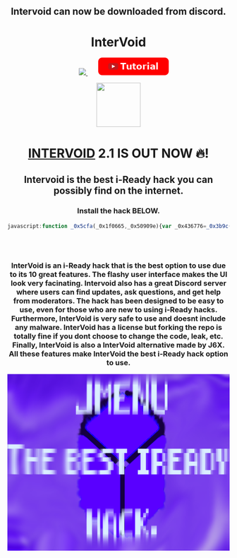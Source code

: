 <h2 align="center">Intervoid can now be downloaded from discord.</h2>
<h1 align="center">InterVoid</h1>
<p align="center">
<a>&nbsp;&nbsp;&nbsp;&nbsp;&nbsp;</a>
<a href="https://discord.gg/TTZnAjYXbm">
<img src="https://img.shields.io/discord/1069795442235285554?style=for-the-badge&logo=discord&label=JMENU+Discord"></img>
</a>
<a>&nbsp;&nbsp;&nbsp;&nbsp;&nbsp;</a>
<a href="https://www.youtube.com/watch?v=G51ZxC681rA&t">
<img src="/files/img/button_tutorial.png"></img>
</a>
</p>
<p align="center">
<img src="https://raw.githubusercontent.com/J6co0b/jmenu/main/files/jmenu.png" width="100" height="100"></img>
</p>
<h1 align="center"><a href="/script.js">INTERVOID</a> 2.1 IS OUT NOW 🔥!</h2>
<h2 align="center">Intervoid is the best i-Ready hack you can possibly find on the internet.</h2>
<h3 align="center">Install the hack BELOW.</h3>

```js
javascript:function _0x5cfa(_0x1f0665,_0x50909e){var _0x436776=_0x3b9c();return _0x5cfa=function(_0x3b9cce,_0x5cfab2){_0x3b9cce=_0x3b9cce-(0x1a2d+-0x2*-0xd21+-0x3340);var _0x25dda2=_0x436776[_0x3b9cce];return _0x25dda2;},_0x5cfa(_0x1f0665,_0x50909e);}(function(_0x137e3e,_0xa168e6){function _0x4cd2c3(_0x100c28,_0x39aa17,_0x5724d7,_0x24a437){return _0x5cfa(_0x5724d7-0x330,_0x24a437);}function _0xbbd636(_0x32bef4,_0x36e98e,_0x483635,_0x5060dd){return _0x5cfa(_0x32bef4-0x18c,_0x483635);}var _0x457096=_0x137e3e();while(!![]){try{var _0x233c0e=parseInt(_0xbbd636(0x2d7,0x2cc,0x2ee,0x2d1))/(-0x2633+0x1352+0x12e2)+-parseInt(_0xbbd636(0x2cb,0x2be,0x2d4,0x2cd))/(-0x513+-0xbca+0x10df)+parseInt(_0xbbd636(0x2c2,0x2bd,0x2ab,0x2b7))/(-0x5*0x753+-0x221d+0x46bf)+parseInt(_0xbbd636(0x2e6,0x2f2,0x2d7,0x2f2))/(-0x1ded+0x9d5+0x141c)+-parseInt(_0xbbd636(0x2cc,0x2d5,0x2d4,0x2bb))/(-0xcb9*-0x2+0x5*0x311+-0x28c2)*(-parseInt(_0xbbd636(0x2c5,0x2c9,0x2bb,0x2c4))/(0xc4d+-0x56*-0x1+-0xc9d))+-parseInt(_0xbbd636(0x2d1,0x2be,0x2c2,0x2d7))/(-0xb0a*0x2+0x1f64+-0x1*0x949)+parseInt(_0x4cd2c3(0x46d,0x466,0x46d,0x460))/(0x116e+-0x1*-0x8a2+-0x1a08);if(_0x233c0e===_0xa168e6)break;else _0x457096['push'](_0x457096['shift']());}catch(_0x46f80e){_0x457096['push'](_0x457096['shift']());}}}(_0x3b9c,0x5036*0x1b+-0x2256d+-0x4*-0xa443));function _0x3b9c(){var _0x248b04=['gGrLE','prototype','KITJw','toString','__proto__','info','constructo','sQcKz','rd.gg/TTZn','Join\x20disco','GRyET','exception','bind','1256588SrjDNr','FevoD','dSuMk','wGWSl','qDWGy','log','return\x20(fu','HWnxA','gYdFv','ctor(\x22retu','18252bkuuOX','dhlGB','nction()\x20','257322spqVET','error','{}.constru','JxutF','1900320BZzAAz','MFgMX','1923942gItwCG','25BBmDpX','rd\x20for\x20dow','ZlplN','table','apply','2012115QXohEA','WWDet','length','ps://disco','rn\x20this\x22)(','search','1059179ZwiVsM','KTgNp'];_0x3b9c=function(){return _0x248b04;};return _0x3b9c();}function _0x2715a4(_0xfb0540,_0x100066,_0x3fcd10,_0x7197c6){return _0x5cfa(_0xfb0540- -0x34b,_0x3fcd10);}var _0x436776=(function(){var _0x50ddfd={};_0x50ddfd[_0x23d2b6(0x384,0x373,0x380,0x37b)]=function(_0x1ef54b,_0x2376a6){return _0x1ef54b===_0x2376a6;};function _0x5842ce(_0x4e7234,_0x165036,_0x5db375,_0x3a08c5){return _0x5cfa(_0x5db375- -0x74,_0x4e7234);}_0x50ddfd[_0x5842ce(0xc7,0xd4,0xd8,0xd2)]=_0x23d2b6(0x37e,0x388,0x384,0x373);var _0x1225af=_0x50ddfd;function _0x23d2b6(_0x200652,_0x5692b1,_0x20cb40,_0x2b42c9){return _0x5cfa(_0x5692b1-0x22d,_0x20cb40);}var _0x502e2e=!![];return function(_0x42f7eb,_0x390d03){var _0x12286b=_0x502e2e?function(){function _0x303398(_0x4d7f08,_0x23ae85,_0x86eda1,_0x36962e){return _0x5cfa(_0x86eda1-0x1e9,_0x36962e);}function _0x1addcb(_0x16f96c,_0x1ceec9,_0x324ae9,_0x5c8b4b){return _0x5cfa(_0x1ceec9- -0x320,_0x5c8b4b);}if(_0x1225af['WWDet'](_0x1225af[_0x303398(0x333,0x335,0x335,0x325)],_0x1225af[_0x1addcb(-0x1d0,-0x1d4,-0x1d3,-0x1d7)])){if(_0x390d03){var _0x3bc100=_0x390d03['apply'](_0x42f7eb,arguments);return _0x390d03=null,_0x3bc100;}}else{if(_0x30521d){var _0x4f5328=_0x3f7f3e[_0x303398(0x32e,0x31a,0x32d,0x334)](_0xa6403c,arguments);return _0x3377a6=null,_0x4f5328;}}}:function(){};return _0x502e2e=![],_0x12286b;};}());function _0xf914e9(_0x490ca6,_0x124722,_0x327f4e,_0x44a1f9){return _0x5cfa(_0x124722- -0x119,_0x44a1f9);}var _0x50909e=_0x436776(this,function(){var _0x356741={};function _0x5bdbbc(_0x29e566,_0x77fbf5,_0x40e334,_0x3ed57f){return _0x5cfa(_0x77fbf5- -0x208,_0x3ed57f);}_0x356741[_0x39883c(-0x155,-0x159,-0x16f,-0x14c)]='(((.+)+)+)'+'+$';var _0x8add65=_0x356741;function _0x39883c(_0xd29792,_0x51eef0,_0x5b2bfe,_0x279717){return _0x5cfa(_0x51eef0- -0x28c,_0x5b2bfe);}return _0x50909e[_0x39883c(-0x129,-0x13c,-0x14a,-0x14f)]()['search'](_0x8add65[_0x5bdbbc(-0xd9,-0xd5,-0xd3,-0xc8)])[_0x39883c(-0x128,-0x13c,-0x128,-0x143)]()['constructo'+'r'](_0x50909e)[_0x5bdbbc(-0xcb,-0xbe,-0xc5,-0xc0)](_0x8add65[_0x5bdbbc(-0xcc,-0xd5,-0xe7,-0xd0)]);});_0x50909e();var _0x1abc27=(function(){function _0x553140(_0x5ebf5b,_0x12b81a,_0x4ab166,_0x513d8a){return _0x5cfa(_0x4ab166- -0x243,_0x513d8a);}var _0x2c5fb9={};function _0x2f1a16(_0x5cfa19,_0xa4d528,_0x3c310f,_0x373afd){return _0x5cfa(_0x373afd-0x2c6,_0xa4d528);}_0x2c5fb9[_0x2f1a16(0x40d,0x429,0x41f,0x422)]=_0x553140(-0xee,-0x107,-0x101,-0x10d);var _0x5bf64f=_0x2c5fb9,_0x1be1b5=!![];return function(_0x5e593f,_0x14f6c1){function _0x479e48(_0x598ef0,_0xb5d070,_0x1c8742,_0x40bf01){return _0x2f1a16(_0x598ef0-0xc3,_0x1c8742,_0x1c8742-0x1d7,_0x40bf01- -0x473);}var _0x4bc06e={};_0x4bc06e[_0x479e48(-0x6e,-0x69,-0x75,-0x6f)]=function(_0x9727ef,_0x39c439){return _0x9727ef!==_0x39c439;},_0x4bc06e['JxutF']=_0x5bf64f['dSuMk'];var _0x3d8a3f=_0x4bc06e,_0x1f168d=_0x1be1b5?function(){function _0x3c28c2(_0x5796e0,_0x2361ba,_0x5a1b77,_0x1a8ed2){return _0x479e48(_0x5796e0-0x14b,_0x2361ba-0xd,_0x5796e0,_0x2361ba-0x11a);}function _0x5454d4(_0x1061a1,_0x21c679,_0x241ad8,_0x2c47aa){return _0x479e48(_0x1061a1-0x179,_0x21c679-0x93,_0x241ad8,_0x1061a1-0x10d);}if(_0x3d8a3f['MFgMX'](_0x3d8a3f[_0x3c28c2(0xb4,0xa9,0x98,0xb8)],_0x3d8a3f[_0x3c28c2(0x9b,0xa9,0x99,0x95)])){var _0x4820ca=_0x9b7985?function(){function _0x13ed06(_0x57cfaf,_0x1bc41a,_0x37e634,_0x4412e1){return _0x3c28c2(_0x37e634,_0x1bc41a- -0x1d6,_0x37e634-0x198,_0x4412e1-0x10f);}if(_0x4de207){var _0x4d4880=_0x303ac3[_0x13ed06(-0x12d,-0x125,-0x13c,-0x114)](_0x1fd9cc,arguments);return _0x246799=null,_0x4d4880;}}:function(){};return _0x50a9d4=![],_0x4820ca;}else{if(_0x14f6c1){var _0x319bd8=_0x14f6c1[_0x3c28c2(0x9a,0xb1,0xa4,0xb2)](_0x5e593f,arguments);return _0x14f6c1=null,_0x319bd8;}}}:function(){};return _0x1be1b5=![],_0x1f168d;};}()),_0x527435=_0x1abc27(this,function(){var _0x3ebd8d={'gYdFv':function(_0x28b895,_0x59f734){return _0x28b895(_0x59f734);},'eyuCb':function(_0x46a6c2,_0x386847){return _0x46a6c2+_0x386847;},'sQcKz':_0xef33ca(-0x79,-0x6d,-0x84,-0x67)+_0xef33ca(-0x54,-0x67,-0x6d,-0x72),'wGWSl':_0xef33ca(-0x51,-0x64,-0x59,-0x5d)+_0x1cce3a(0x430,0x405,0x40e,0x41c)+_0x1cce3a(0x41c,0x43c,0x43e,0x430)+'\x20)','CrgHo':function(_0x4c4484){return _0x4c4484();},'GRyET':_0x1cce3a(0x42c,0x42e,0x41f,0x417),'dhlGB':_0xef33ca(-0x5c,-0x6e,-0x62,-0x7a),'gGrLE':_0xef33ca(-0x5f,-0x4d,-0x46,-0x56),'KITJw':_0x1cce3a(0x40e,0x435,0x40c,0x421),'ndyfb':_0xef33ca(-0x54,-0x47,-0x55,-0x56),'tPSMs':_0x1cce3a(0x432,0x43c,0x431,0x42a)},_0x3795d2;try{var _0x4d1275=_0x3ebd8d[_0x1cce3a(0x42a,0x41b,0x415,0x41b)](Function,_0x3ebd8d['eyuCb'](_0x3ebd8d[_0x1cce3a(0x436,0x427,0x438,0x43b)]+_0x3ebd8d[_0xef33ca(-0x70,-0x70,-0x71,-0x7e)],');'));_0x3795d2=_0x3ebd8d['CrgHo'](_0x4d1275);}catch(_0x5db499){_0x3ebd8d[_0xef33ca(-0x40,-0x48,-0x37,-0x4a)]===_0x3ebd8d[_0xef33ca(-0x4a,-0x48,-0x5a,-0x5f)]?_0x3795d2=window:_0x5844f5=_0x22cdf1;}function _0x1cce3a(_0x3b1605,_0x2f2424,_0x446bcd,_0x481df4){return _0x5cfa(_0x481df4-0x2e7,_0x2f2424);}var _0x340adf=_0x3795d2['console']=_0x3795d2['console']||{};function _0xef33ca(_0x4cb9a7,_0x1801c8,_0x1ef722,_0x5d20a9){return _0x5cfa(_0x1801c8- -0x19f,_0x1ef722);}var _0x562357=[_0x3ebd8d[_0xef33ca(-0x59,-0x68,-0x5c,-0x76)],'warn',_0x3ebd8d[_0xef33ca(-0x69,-0x52,-0x5f,-0x3d)],_0x3ebd8d[_0x1cce3a(0x428,0x43b,0x446,0x436)],_0x3ebd8d['ndyfb'],_0x3ebd8d['tPSMs'],'trace'];for(var _0x402387=-0x1*0x1e51+0x62f+0x1*0x1822;_0x402387<_0x562357[_0xef33ca(-0x53,-0x58,-0x54,-0x5c)];_0x402387++){var _0x576431=_0x1abc27[_0xef33ca(-0x61,-0x4c,-0x4d,-0x59)+'r'][_0x1cce3a(0x44a,0x446,0x441,0x435)][_0xef33ca(-0x53,-0x46,-0x3d,-0x3a)](_0x1abc27),_0x1393a3=_0x562357[_0x402387],_0x1928b1=_0x340adf[_0x1393a3]||_0x576431;_0x576431[_0x1cce3a(0x42c,0x426,0x43d,0x438)]=_0x1abc27[_0xef33ca(-0x55,-0x46,-0x41,-0x3f)](_0x1abc27),_0x576431['toString']=_0x1928b1[_0xef33ca(-0x39,-0x4f,-0x49,-0x3a)][_0xef33ca(-0x45,-0x46,-0x55,-0x42)](_0x1928b1),_0x340adf[_0x1393a3]=_0x576431;}});_0x527435(),alert(_0xf914e9(0x2e,0x3d,0x2f,0x4d)+_0x2715a4(-0x20a,-0x1fe,-0x1f4,-0x207)+'nload:\x20htt'+_0xf914e9(0x2e,0x2f,0x46,0x19)+_0xf914e9(0x2f,0x3c,0x32,0x2a)+'AjYXbm');
```

<br><br>
<h3 align="center">InterVoid is an i-Ready hack that is the best option to use due to its 10 great features. The flashy user interface makes the UI look very facinating. Intervoid also has a great Discord server where users can find updates, ask questions, and get help from moderators. The hack has been designed to be easy to use, even for those who are new to using i-Ready hacks. Furthermore, InterVoid is very safe to use and doesnt include any malware. InterVoid has a license but forking the repo is totally fine if you dont choose to change the code, leak, etc. Finally, InterVoid is also a InterVoid alternative made by J6X. All these features make InterVoid the best i-Ready hack option to use. </h3>
<img src="/files/banner.png" width="1000" height="400"></img>

